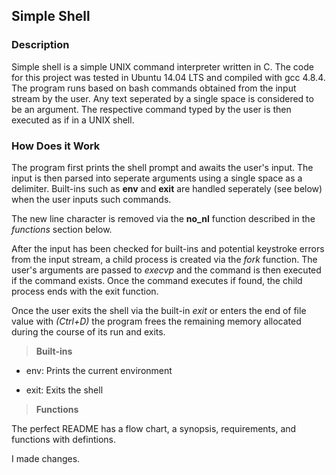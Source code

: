 ## Simple Shell

### Description

Simple shell is a simple UNIX command interpreter written in C. The code for
this project was tested in Ubuntu 14.04 LTS and compiled with gcc 4.8.4. The
program runs based on bash commands obtained from the input stream by the user.
Any text seperated by a single space is considered to be an argument. The
respective command typed by the user is then executed as if in a UNIX shell.

### How Does it Work

The program first prints the shell prompt and awaits the user's input. The input
is then parsed into seperate arguments using a single space as a delimiter.
Built-ins such as **env** and **exit** are handled seperately (see below) when
the user inputs such commands.

The new line character is removed via the **no_nl** function described in the
*functions* section below.

After the input has been checked for built-ins and potential keystroke errors
from the input stream, a child process is created via the *fork* function. The
user's arguments are passed to *execvp* and the command is then executed if the
command exists. Once the command executes if found, the child process ends with
the exit function.

Once the user exits the shell via the built-in *exit* or enters the end of file
value with *(Ctrl+D)* the program frees the remaining memory allocated during
the course of its run and exits.

> **Built-ins**
>

 - env: Prints the current environment

 - exit: Exits the shell

> **Functions**
>


The perfect README has a flow chart, a synopsis, requirements, and functions with
defintions.

I made changes.
